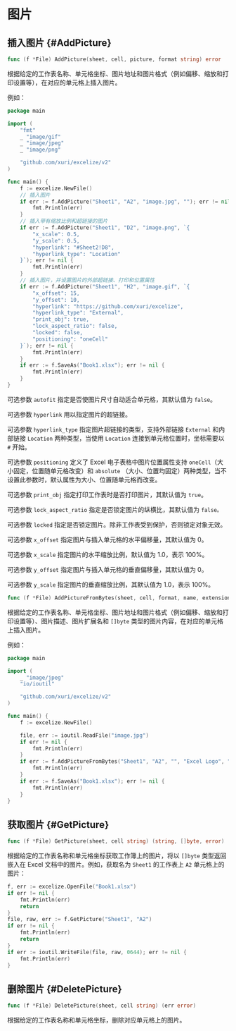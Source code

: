 # 图片

## 插入图片 {#AddPicture}

```go
func (f *File) AddPicture(sheet, cell, picture, format string) error
```

根据给定的工作表名称、单元格坐标、图片地址和图片格式（例如偏移、缩放和打印设置等），在对应的单元格上插入图片。

例如：

```go
package main

import (
    "fmt"
    _ "image/gif"
    _ "image/jpeg"
    _ "image/png"

    "github.com/xuri/excelize/v2"
)

func main() {
    f := excelize.NewFile()
    // 插入图片
    if err := f.AddPicture("Sheet1", "A2", "image.jpg", ""); err != nil {
        fmt.Println(err)
    }
    // 插入带有缩放比例和超链接的图片
    if err := f.AddPicture("Sheet1", "D2", "image.png", `{
        "x_scale": 0.5,
        "y_scale": 0.5,
        "hyperlink": "#Sheet2!D8",
        "hyperlink_type": "Location"
    }`); err != nil {
        fmt.Println(err)
    }
    // 插入图片，并设置图片的外部超链接、打印和位置属性
    if err := f.AddPicture("Sheet1", "H2", "image.gif", `{
        "x_offset": 15,
        "y_offset": 10,
        "hyperlink": "https://github.com/xuri/excelize",
        "hyperlink_type": "External",
        "print_obj": true,
        "lock_aspect_ratio": false,
        "locked": false,
        "positioning": "oneCell"
    }`); err != nil {
        fmt.Println(err)
    }
    if err := f.SaveAs("Book1.xlsx"); err != nil {
        fmt.Println(err)
    }
}
```

可选参数 `autofit` 指定是否使图片尺寸自动适合单元格，其默认值为 `false`。

可选参数 `hyperlink` 用以指定图片的超链接。

可选参数 `hyperlink_type` 指定图片超链接的类型，支持外部链接 `External` 和内部链接 `Location` 两种类型，当使用 `Location` 连接到单元格位置时，坐标需要以 `#` 开始。

可选参数 `positioning` 定义了 Excel 电子表格中图片位置属性支持 `oneCell`（大小固定，位置随单元格改变）和 `absolute` （大小、位置均固定）两种类型，当不设置此参数时，默认属性为大小、位置随单元格而改变。

可选参数 `print_obj` 指定打印工作表时是否打印图片，其默认值为 `true`。

可选参数 `lock_aspect_ratio` 指定是否锁定图片的纵横比，其默认值为 `false。`

可选参数 `locked` 指定是否锁定图片。除非工作表受到保护，否则锁定对象无效。

可选参数 `x_offset` 指定图片与插入单元格的水平偏移量，其默认值为 0。

可选参数 `x_scale` 指定图片的水平缩放比例，默认值为 1.0，表示 100%。

可选参数 `y_offset` 指定图片与插入单元格的垂直偏移量，其默认值为 0。

可选参数 `y_scale` 指定图片的垂直缩放比例，其默认值为 1.0，表示 100%。

```go
func (f *File) AddPictureFromBytes(sheet, cell, format, name, extension string, file []byte) error
```

根据给定的工作表名称、单元格坐标、图片地址和图片格式（例如偏移、缩放和打印设置等）、图片描述、图片扩展名和 `[]byte` 类型的图片内容，在对应的单元格上插入图片。

例如：

```go
package main

import (
    _ "image/jpeg"
    "io/ioutil"

    "github.com/xuri/excelize/v2"
)

func main() {
    f := excelize.NewFile()

    file, err := ioutil.ReadFile("image.jpg")
    if err != nil {
        fmt.Println(err)
    }
    if err := f.AddPictureFromBytes("Sheet1", "A2", "", "Excel Logo", ".jpg", file); err != nil {
        fmt.Println(err)
    }
    if err := f.SaveAs("Book1.xlsx"); err != nil {
        fmt.Println(err)
    }
}
```

## 获取图片 {#GetPicture}

```go
func (f *File) GetPicture(sheet, cell string) (string, []byte, error)
```

根据给定的工作表名称和单元格坐标获取工作簿上的图片，将以 `[]byte` 类型返回嵌入在 Excel 文档中的图片。例如，获取名为 `Sheet1` 的工作表上 `A2` 单元格上的图片：

```go
f, err := excelize.OpenFile("Book1.xlsx")
if err != nil {
    fmt.Println(err)
    return
}
file, raw, err := f.GetPicture("Sheet1", "A2")
if err != nil {
    fmt.Println(err)
    return
}
if err := ioutil.WriteFile(file, raw, 0644); err != nil {
    fmt.Println(err)
}
```

## 删除图片 {#DeletePicture}

```go
func (f *File) DeletePicture(sheet, cell string) (err error)
```

根据给定的工作表名称和单元格坐标，删除对应单元格上的图片。
